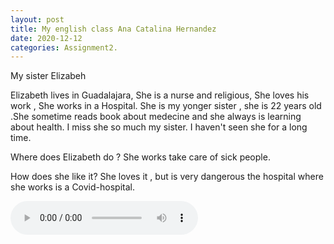 ```yaml
---
layout: post
title: My english class Ana Catalina Hernandez
date: 2020-12-12
categories: Assignment2.
---
```


My sister Elizabeh

Elizabeth lives in Guadalajara, She is  a nurse and religious, She loves his work , She works in a Hospital.
She is my yonger sister , she is 22 years old .She sometime reads book about medecine and she always is learning about 
health.
I miss she so much my sister.
I haven't seen she for a long time.


Where does Elizabeth do ?
She works take care of sick people.

How does she like it?
She loves it , but is very dangerous the hospital where she works is a Covid-hospital.


<audio controls="controls">
  <source type="audio/ogg" src="t_voice5080411639279255772.ogg"></source>
  <p>Your browser does not support the audio element.</p>
</audio>




